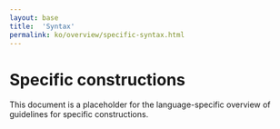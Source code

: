 ```yaml
---
layout: base
title:  'Syntax'
permalink: ko/overview/specific-syntax.html
---
```


# Specific constructions

This document is a placeholder for the language-specific overview of
guidelines for specific constructions.
